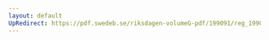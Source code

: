 ```yaml
---
layout: default
UpRedirect: https://pdf.swedeb.se/riksdagen-volumeG-pdf/199091/reg_199091/reg_199091_0011.pdf
---
```

